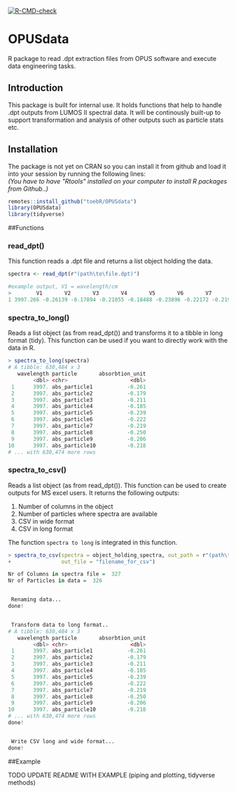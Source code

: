 <!-- badges: start -->
[![R-CMD-check](https://github.com/toebR/OPUSdata/workflows/R-CMD-check/badge.svg)](https://github.com/toebR/OPUSdata/actions)
<!-- badges: end -->


# OPUSdata
R package to read .dpt extraction files from OPUS software and execute data engineering tasks.


## Introduction
This package is built for internal use. It holds functions that help to handle .dpt outputs from LUMOS II spectral data. It will be continously built-up to support transformation and analysis of other outputs such as particle stats etc.

## Installation
The package is not yet on CRAN so you can install it from github and load it into your session by running the following lines:</br>
*(You have to have "Rtools" installed on your computer to install R packages from Github..)*

```r
remotes::install_github("toebR/OPUSdata")
library(OPUSdata)
library(tidyverse)
```

##Functions

### read_dpt()
This function reads a .dpt file and returns a list object holding the data.

```r
spectra <- read_dpt(r"(path\to\file.dpt)")

#example output, V1 = wavelength/cm
>        V1       V2       V3       V4       V5       V6       V7       V8      V9     V10      V11      V12      V13
1 3997.266 -0.26139 -0.17894 -0.21055 -0.18488 -0.23896 -0.22172 -0.21944 -0.2503 -0.2062 -0.21844 -0.24292 -0.06631
```

### spectra_to_long()
Reads a list object (as from read_dpt()) and transforms it to a tibble in long format (tidy). This function can be used if you want to directly work with the data in R.

```r
> spectra_to_long(spectra)
# A tibble: 630,484 x 3
   wavelength particle       absorbtion_unit
        <dbl> <chr>                    <dbl>
 1      3997. abs_particle1           -0.261
 2      3997. abs_particle2           -0.179
 3      3997. abs_particle3           -0.211
 4      3997. abs_particle4           -0.185
 5      3997. abs_particle5           -0.239
 6      3997. abs_particle6           -0.222
 7      3997. abs_particle7           -0.219
 8      3997. abs_particle8           -0.250
 9      3997. abs_particle9           -0.206
10      3997. abs_particle10          -0.218
# ... with 630,474 more rows
```

### spectra_to_csv()
Reads a list object (as from read_dpt()). This function can be used to create outputs for MS excel users.
It returns the following outputs: </br>
1. Number of columns in the object
2. Number of particles where spectra are available
3. CSV in wide format
4. CSV in long format

The function ```spectra to long``` is integrated in this function.

```r
> spectra_to_csv(spectra = object_holding_spectra, out_path = r"(path\to\workspace)",
+                out_file = "filename_for_csv")

Nr of Columns in spectra file =  327
Nr of Particles in data =  326


 Renaming data...
done!


 Transform data to long format..
# A tibble: 630,484 x 3
   wavelength particle       absorbtion_unit
        <dbl> <chr>                    <dbl>
 1      3997. abs_particle1           -0.261
 2      3997. abs_particle2           -0.179
 3      3997. abs_particle3           -0.211
 4      3997. abs_particle4           -0.185
 5      3997. abs_particle5           -0.239
 6      3997. abs_particle6           -0.222
 7      3997. abs_particle7           -0.219
 8      3997. abs_particle8           -0.250
 9      3997. abs_particle9           -0.206
10      3997. abs_particle10          -0.218
# ... with 630,474 more rows
done!


 Write CSV long and wide format...
done!

```

##Example

TODO UPDATE README WITH EXAMPLE (piping and plotting, tidyverse methods)

